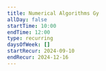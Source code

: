 ```yaml
---
title: Numerical Algorithms Gy
allDay: false
startTime: 10:00
endTime: 12:00
type: recurring
daysOfWeek: []
startRecur: 2024-09-10
endRecur: 2024-12-16
---
```

